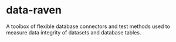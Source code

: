 # data-raven

A toolbox of flexible database connectors and test methods used to measure data integrity of datasets and database 
tables.
